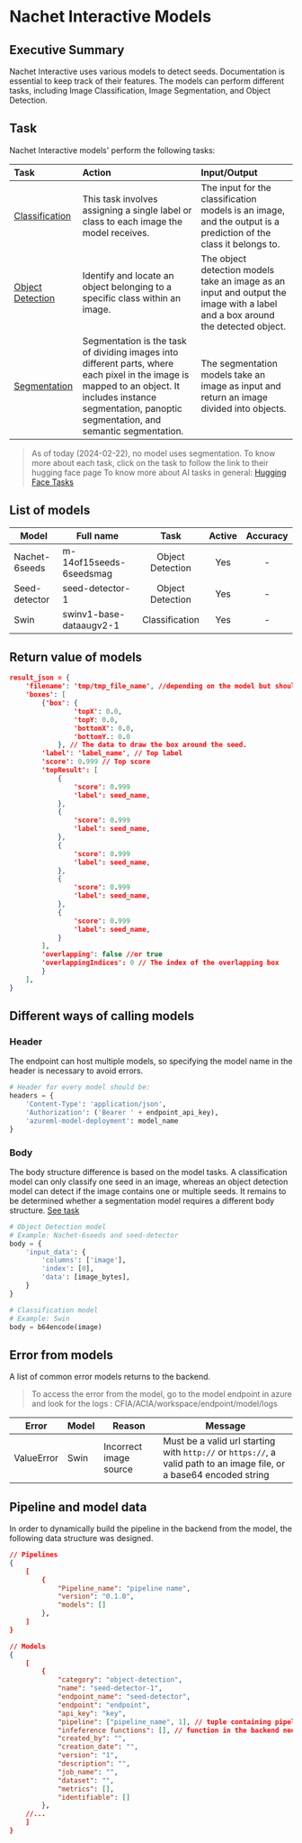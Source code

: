 # Nachet Interactive Models

## Executive Summary

Nachet Interactive uses various models to detect seeds. Documentation is
essential to keep track of their features. The models can perform different
tasks, including Image Classification, Image Segmentation, and Object Detection.

## Task

Nachet Interactive models' perform the following tasks:

|Task|Action|Input/Output|
|:--|:--|:-----|
|[Classification](https://huggingface.co/tasks/image-classification) | This task involves assigning a single label or class to each image the model receives. | The input for the classification models is an image, and the output is a prediction of the class it belongs to. |
|[Object Detection](https://huggingface.co/tasks/object-detection) | Identify and locate an object belonging to a specific class within an image. |The object detection models take an image as an input and output the image with a label and a box around the detected object. |
|[Segmentation](https://huggingface.co/tasks/image-segmentation) | Segmentation is the task of dividing images into different parts, where each pixel in the image is mapped to an object. It includes instance segmentation, panoptic segmentation, and semantic segmentation.| The segmentation models take an image as input and return an image divided into objects. |

> As of today (2024-02-22), no model uses segmentation.
> To know more about each task, click on the task to follow the link to their hugging face page
> To know more about AI tasks in general: [Hugging Face Tasks](https://huggingface.co/tasks)

## List of models

|Model|Full name|Task|Active|Accuracy|
|--|--|:--:|:--:|:--:|
|Nachet-6seeds | m-14of15seeds-6seedsmag | Object Detection | Yes | - |
|Seed-detector | seed-detector-1 |  Object Detection | Yes | - |
|Swin | swinv1-base-dataaugv2-1 | Classification | Yes | - |

## Return value of models

```json
result_json = {
    'filename': 'tmp/tmp_file_name', //depending on the model but should be standard
    'boxes': [
        {'box': {
                'topX': 0.0,
                'topY: 0.0,
                'bottomX': 0.0,
                'bottomY.: 0.0
            }, // The data to draw the box around the seed.
        'label': 'label_name', // Top label
        'score': 0.999 // Top score
        'topResult': [
            {
                'score': 0.999
                'label': seed_name,
            },
            {
                'score': 0.999
                'label': seed_name,
            },
            {
                'score': 0.999
                'label': seed_name,
            },
            {
                'score': 0.999
                'label': seed_name,
            },
            {
                'score': 0.999
                'label': seed_name,
            }
        ],
        'overlapping': false //or true
        'overlappingIndices': 0 // The index of the overlapping box
        }
    ],
}
```

## Different ways of calling models

### Header

The endpoint can host multiple models, so specifying the model name in the
header is necessary to avoid errors.

```python
# Header for every model should be:
headers = {
    'Content-Type': 'application/json',
    'Authorization': ('Bearer ' + endpoint_api_key),
    'azureml-model-deployment': model_name
}
```

### Body

The body structure difference is based on the model tasks. A
classification model can only classify one seed in an image, whereas an object
detection model can detect if the image contains one or multiple seeds. It
remains to be determined whether a segmentation model requires a different body
structure. [See task](#task)

```python
# Object Detection model
# Example: Nachet-6seeds and seed-detector
body = {
    'input_data': {
        'columns': ['image'],
        'index': [0],
        'data': [image_bytes],
    }
}

# Classification model
# Example: Swin
body = b64encode(image)
```

## Error from models

A list of common error models returns to the backend.

> To access the error from the model, go to the model endpoint in azure and look for the logs : CFIA/ACIA/workspace/endpoint/model/logs

|Error|Model|Reason|Message|
|--|--|--|--|
|ValueError| Swin |Incorrect image source|Must be a valid url starting with `http://` or `https://`, a valid path to an image file, or a base64 encoded string|

## Pipeline and model data

In order to dynamically build the pipeline in the backend from the model, the
following data structure was designed.

```json
// Pipelines
{
    [
        {
            "Pipeline_name": "pipeline name",
            "version": "0.1.0",
            "models": []
        },
    ]
}

// Models
{
    [
        {
            "category": "object-detection",
            "name": "seed-detector-1",
            "endpoint_name": "seed-detector",
            "endpoint": "endpoint",
            "api_key": "key",
            "pipeline": ["pipeline_name", 1], // tuple containing pipeline and position in the pipeline
            "infeference functions": [], // function in the backend needed to process the result return by the model
            "created_by": "",
            "creation_date": "",
            "version": "1",
            "description": "",
            "job_name": "",
            "dataset": "",
            "metrics": [],
            "identifiable": []
        },
    //...
    ]
}
```
